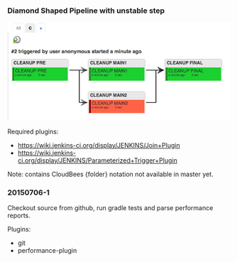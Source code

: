 

### Diamond Shaped Pipeline with unstable step

![Image](images/cleanup-pipeline.png)

Required plugins:

- https://wiki.jenkins-ci.org/display/JENKINS/Join+Plugin
- https://wiki.jenkins-ci.org/display/JENKINS/Parameterized+Trigger+Plugin

Note: contains CloudBees {folder} notation not available in master yet.

### 20150706-1

Checkout source from github, run gradle tests and parse performance reports.

Plugins:
- git
- performance-plugin


